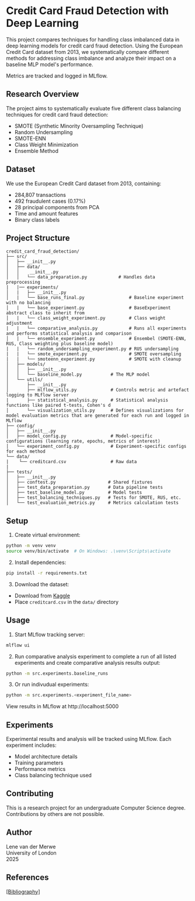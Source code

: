 # Credit Card Fraud Detection with Deep Learning

This project compares techniques for handling class imbalanced data in deep learning models for credit card fraud detection. Using the European Credit Card dataset from 2013, we systematically compare different methods for addressing class imbalance and analyze their impact on a baseline MLP model's performance.

Metrics are tracked and logged in MLflow.

## Research Overview

The project aims to systematically evaluate five different class balancing techniques for credit card fraud detection:
- SMOTE (Synthetic Minority Oversampling Technique)
- Random Undersampling
- SMOTE-ENN
- Class Weight Minimization 
- Ensemble Method

## Dataset

We use the European Credit Card dataset from 2013, containing:
- 284,807 transactions
- 492 fraudulent cases (0.17%)
- 28 principal components from PCA
- Time and amount features
- Binary class labels

## Project Structure

```
credit_card_fraud_detection/
├── src/
│   ├── __init__.py
│   ├── data/
│   │    __init__.py
│   │   └── data_preparation.py            # Handles data preprocessing
|   |── experiments/
│   |   ├── __init__.py
│   |   └── base_runs_final.py                 # Baseline experiment with no balancing
│   |   └── base_experiment.py                 # BaseExperiment abstract class to inherit from
│   |   └── class_weight_experiment.py         # Class weight adjustment
|   |   └── comparative_analysis.py            # Runs all experiments and performs statistical analysis and comparison
│   |   └── ensemble_experiment.py             # Ensembel (SMOTE-ENN, RUS, Class weighting plus baseline model)
|   |   └── random_undersampling_experiment.py # RUS undersampling
|   |   └── smote_experiment.py                # SMOTE oversampling
|   |   └── smoteenn_experiment.py             # SMOTE with cleanup
│   ├── models/
│   │   ├── __init__.py
│   │   └── baseline_model.py           # The MLP model
│   └── utils/
│       ├── __init__.py
│       ├── mlflow_utils.py             # Controls metric and artefact logging to MLflow server
|       ├── statistical_analysis.py     # Statistical analysis functions like paired t-tests, Cohen's d
│       └── visualization_utils.py      # Defines visualizations for model evaluation metrics that are generated for each run and logged in MLflow
├── config/
│   ├── __init__.py
│   ├── model_config.py                 # Model-specific configurations (learning rate, epochs, metrics of interest)
│   └── experiment_config.py            # Experiment-specific configs for each method
└── data/
|    └── creditcard.csv                 # Raw data
|
├── tests/
│   ├── __init__.py
│   ├── conftest.py                    # Shared fixtures
│   ├── test_data_preparation.py       # Data pipeline tests
│   ├── test_baseline_model.py         # Model tests
│   ├── test_balancing_techniques.py   # Tests for SMOTE, RUS, etc.
│   └── test_evaluation_metrics.py     # Metrics calculation tests
```

## Setup

1. Create virtual environment:
```bash
python -m venv venv
source venv/bin/activate  # On Windows: .\venv\Scripts\activate
```

2. Install dependencies:
```bash
pip install -r requirements.txt
```

3. Download the dataset:
- Download from [Kaggle](https://www.kaggle.com/mlg-ulb/creditcardfraud)
- Place `creditcard.csv` in the `data/` directory

## Usage

1. Start MLflow tracking server:
```bash
mlflow ui
```

2. Run comparative analysis experiment to complete a run of all listed experiments and create comparative analysis results output:
```bash
python -m src.experiments.baseline_runs
```

3. Or run indivudual experiments:
```bash
python -m src.experiments.<experiment_file_name>
```

View results in MLflow at http://localhost:5000

## Experiments

Experimental results and analysis will be tracked using MLflow. Each experiment includes:
- Model architecture details
- Training parameters
- Performance metrics
- Class balancing technique used

## Contributing

This is a research project for an undergraduate Computer Science degree. Contributions by others are not possible.

## Author

Lene van der Merwe <br>
University of London <br>
2025

## References

[\[Bibliography\]](https://drive.google.com/file/d/1kh3wAVQSVbrqF2b-L_-s3N0tbcz4NoDj/view?usp=sharing)